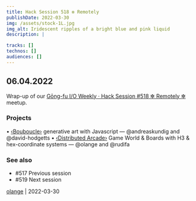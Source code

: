 ```yaml
---
title: Hack Session 518 ✼ Remotely
publishDate: 2022-03-30
img: /assets/stock-1L.jpg
img_alt: Iridescent ripples of a bright blue and pink liquid
description: |

tracks: []
technos: []
audiences: []
---
```


## 06.04.2022

Wrap-up of our [Gōng-fu I/O Weekly · Hack Session #518 ✼ Remotely ✼](https://www.meetup.com/gōngfuIO/events/tdgwssydcgbjb/) meetup.

### Projects

• [‹Bouboucle›](http://bouboucle.com) generative art with Javascript — @andreaskundig and @david-hodgetts 
• [‹Distributed Arcade›](https://github.com/olange/arcade) Game World & Boards with H3 & hex-coordinate systems — @olange and @rudifa

### See also

* #517 Previous session
* #519 Next session

[olange](https://github.com/olange) | 2022-03-30



